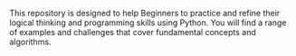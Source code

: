 This repository is designed to help Beginners to practice and refine their logical thinking and programming skills using Python. 
You will find a range of examples and challenges that cover fundamental concepts and algorithms.
